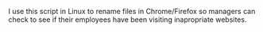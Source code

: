 I use this script in Linux to rename files in Chrome/Firefox so managers can check to see if their employees have been visiting inapropriate websites.
